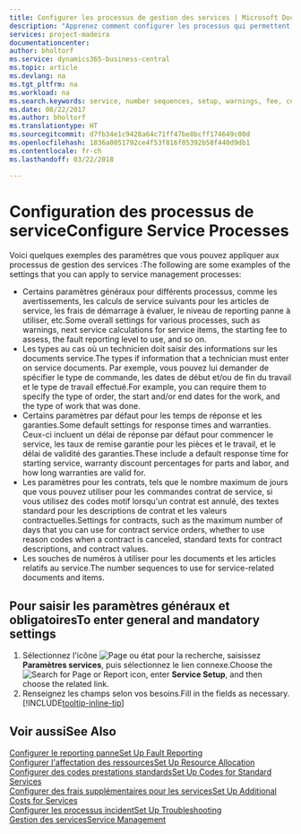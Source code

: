 ```yaml
---
title: Configurer les processus de gestion des services | Microsoft Docs
description: "Apprenez comment configurer les processus qui permettent de vérifier que les clients sont satisfaits de votre service client."
services: project-madeira
documentationcenter: 
author: bholtorf
ms.service: dynamics365-business-central
ms.topic: article
ms.devlang: na
ms.tgt_pltfrm: na
ms.workload: na
ms.search.keywords: service, number sequences, setup, warnings, fee, contracts, warranties
ms.date: 08/22/2017
ms.author: bholtorf
ms.translationtype: HT
ms.sourcegitcommit: d7fb34e1c9428a64c71ff47be8bcff174649c00d
ms.openlocfilehash: 1836a0051792ce4f53f816f05392b58f440d9db1
ms.contentlocale: fr-ch
ms.lasthandoff: 03/22/2018

---
```

# <a name="configure-service-processes"></a><span data-ttu-id="e2013-103">Configuration des processus de service</span><span class="sxs-lookup"><span data-stu-id="e2013-103">Configure Service Processes</span></span>
<span data-ttu-id="e2013-104">Voici quelques exemples des paramètres que vous pouvez appliquer aux processus de gestion des services :</span><span class="sxs-lookup"><span data-stu-id="e2013-104">The following are some examples of the settings that you can apply to service management processes:</span></span>  
  
* <span data-ttu-id="e2013-105">Certains paramètres généraux pour différents processus, comme les avertissements, les calculs de service suivants pour les articles de service, les frais de démarrage à évaluer, le niveau de reporting panne à utiliser, etc.</span><span class="sxs-lookup"><span data-stu-id="e2013-105">Some overall settings for various processes, such as warnings, next service calculations for service items, the starting fee to assess, the fault reporting level to use, and so on.</span></span>  
* <span data-ttu-id="e2013-106">Les types au cas où un technicien doit saisir des informations sur les documents service.</span><span class="sxs-lookup"><span data-stu-id="e2013-106">The types if information that a technician must enter on service documents.</span></span> <span data-ttu-id="e2013-107">Par exemple, vous pouvez lui demander de spécifier le type de commande, les dates de début et/ou de fin du travail et le type de travail effectué.</span><span class="sxs-lookup"><span data-stu-id="e2013-107">For example, you can require them to specify the type of order, the start and/or end dates for the work, and the type of work that was done.</span></span>  
* <span data-ttu-id="e2013-108">Certains paramètres par défaut pour les temps de réponse et les garanties.</span><span class="sxs-lookup"><span data-stu-id="e2013-108">Some default settings for response times and warranties.</span></span> <span data-ttu-id="e2013-109">Ceux-ci incluent un délai de réponse par défaut pour commencer le service, les taux de remise garantie pour les pièces et le travail, et le délai de validité des garanties.</span><span class="sxs-lookup"><span data-stu-id="e2013-109">These include a default response time for starting service, warranty discount percentages for parts and labor, and how long warranties are valid for.</span></span>  
* <span data-ttu-id="e2013-110">Les paramètres pour les contrats, tels que le nombre maximum de jours que vous pouvez utiliser pour les commandes contrat de service, si vous utilisez des codes motif lorsqu'un contrat est annulé, des textes standard pour les descriptions de contrat et les valeurs contractuelles.</span><span class="sxs-lookup"><span data-stu-id="e2013-110">Settings for contracts, such as the maximum number of days that you can use for contract service orders, whether to use reason codes when a contract is canceled, standard texts for contract descriptions, and contract values.</span></span>  
* <span data-ttu-id="e2013-111">Les souches de numéros à utiliser pour les documents et les articles relatifs au service.</span><span class="sxs-lookup"><span data-stu-id="e2013-111">The number sequences to use for service-related documents and items.</span></span>  

## <a name="to-enter-general-and-mandatory-settings"></a><span data-ttu-id="e2013-112">Pour saisir les paramètres généraux et obligatoires</span><span class="sxs-lookup"><span data-stu-id="e2013-112">To enter general and mandatory settings</span></span>
1. <span data-ttu-id="e2013-113">Sélectionnez l'icône ![Page ou état pour la recherche](media/ui-search/search_small.png "Page ou état pour la recherche"), saisissez **Paramètres services**, puis sélectionnez le lien connexe.</span><span class="sxs-lookup"><span data-stu-id="e2013-113">Choose the ![Search for Page or Report](media/ui-search/search_small.png "Search for Page or Report icon") icon, enter **Service Setup**, and then choose the related link.</span></span>
2. <span data-ttu-id="e2013-114">Renseignez les champs selon vos besoins.</span><span class="sxs-lookup"><span data-stu-id="e2013-114">Fill in the fields as necessary.</span></span> [!INCLUDE[tooltip-inline-tip](includes/tooltip-inline-tip_md.md)]  

## <a name="see-also"></a><span data-ttu-id="e2013-115">Voir aussi</span><span class="sxs-lookup"><span data-stu-id="e2013-115">See Also</span></span>  
[<span data-ttu-id="e2013-116">Configurer le reporting panne</span><span class="sxs-lookup"><span data-stu-id="e2013-116">Set Up Fault Reporting</span></span>](service-how-setup-fault-reporting.md)  
[<span data-ttu-id="e2013-117">Configurer l'affectation des ressources</span><span class="sxs-lookup"><span data-stu-id="e2013-117">Set Up Resource Allocation</span></span>](service-how-setup-resource-allocation.md)  
[<span data-ttu-id="e2013-118">Configurer des codes prestations standards</span><span class="sxs-lookup"><span data-stu-id="e2013-118">Set Up Codes for Standard Services</span></span>](service-how-setup-service-coding.md)  
[<span data-ttu-id="e2013-119">Configurer des frais supplémentaires pour les services</span><span class="sxs-lookup"><span data-stu-id="e2013-119">Set Up Additional Costs for Services</span></span>](service-how-setup-service-costs-pricing.md)  
[<span data-ttu-id="e2013-120">Configurer les processus incident</span><span class="sxs-lookup"><span data-stu-id="e2013-120">Set Up Troubleshooting</span></span>](service-how-setup-troubleshooting.md)  
[<span data-ttu-id="e2013-121">Gestion des services</span><span class="sxs-lookup"><span data-stu-id="e2013-121">Service Management</span></span>](service-service.md)  

